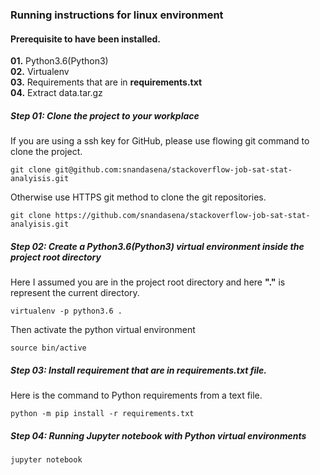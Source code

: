 ### Running instructions for linux environment
#### Prerequisite to have been installed.
**01.** Python3.6(Python3)  
**02.** Virtualenv  
**03.** Requirements that are in **requirements.txt**  
**04.** Extract data.tar.gz 

##### Step 01: Clone the project to your workplace
If you are using a ssh key for GitHub, please use flowing git command to clone the project.
```
git clone git@github.com:snandasena/stackoverflow-job-sat-stat-analyisis.git
``` 
Otherwise use HTTPS git method to clone the git repositories.  
```
git clone https://github.com/snandasena/stackoverflow-job-sat-stat-analyisis.git
```  
##### Step 02: Create a Python3.6(Python3) virtual environment inside the project root directory
Here I assumed you are in the project root directory and here **"."** is represent the current directory.  
```
virtualenv -p python3.6 .
``` 
Then activate the python virtual environment
```
source bin/active
```
##### Step 03: Install requirement that are in **requirements.txt** file.
Here is the command to Python requirements from a text file.
```
python -m pip install -r requirements.txt
```
##### Step 04: Running Jupyter notebook with Python virtual environments
```
jupyter notebook
